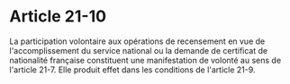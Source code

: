 # Article 21-10

La participation volontaire aux opérations de recensement en vue de l'accomplissement du service national ou la demande de certificat de nationalité française constituent une manifestation de volonté au sens de l'article 21-7. Elle produit effet dans les conditions de l'article 21-9.